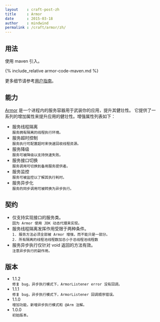 ```yaml
---
layout    : craft-post-zh
title     : Armor
date      : 2015-03-18
author    : mindwind
permalink : /craft/armor/zh/
---
```



## 用法
使用 maven 引入。

{% include_relative armor-code-maven.md %}

更多细节请参考[用户指南](/craft/armor/guide/zh/)。

## 能力
[Armor](#) 是一个进程内的服务容器用于武装你的应用，提升其健壮性。
它提供了一系列的增加属性来提升应用的健壮性。增强属性列表如下：

  - 服务线程隔离  
    `服务拥有隔离的线程执行环境。`
  - 服务超时控制  
    `服务执行可配置超时来快速回收线程资源。`
  - 服务降级  
    `服务可被降级以支持快速失败。`
  - 服务接口切换  
    `服务调用可切换到备用服务提供者。`
  - 服务监控  
    `服务可被监控以了解其执行耗时。`
  - 服务异步化  
    `服务的同步调用可被转换为异步执行。`


## 契约
  - 仅支持实现接口的服务类。  
    `因为 Armor 使用 JDK 动态代理来实现。`
  - 服务线程隔离发挥作用受限于两种条件。  
    `1. 服务方法必须全部被 Armor 增强，而不能只是一部分。`  
    `2. 所有隔离的线程池线程数加总小于总线程池线程数`
  - 服务异步执行仅针对 void 返回的方法有效。  
    `注意异步执行的副作用。`


## 版本
  - 1.1.2  
    `修复 bug，异步执行模式下，ArmorListener error 没有回调。`
  - 1.1.1  
    `修复 bug，异步执行模式下，ArmorListener 回调顺序错误。`
  - 1.1.0  
    `增加功能，新增异步执行模式和 @Arm 注解。`
  - 1.0.0  
    `初始版本。`
